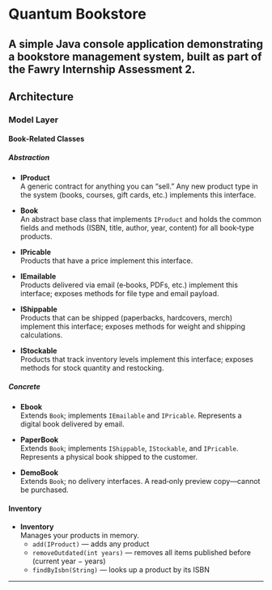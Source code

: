 # Quantum Bookstore

A simple Java console application demonstrating a bookstore management system, built as part of the Fawry Internship Assessment 2.  
---

## Architecture

### Model Layer

#### Book‑Related Classes

##### Abstraction

- **IProduct**  
  A generic contract for anything you can “sell.” Any new product type in the system (books, courses, gift cards, etc.) implements this interface.

- **Book**  
  An abstract base class that implements `IProduct` and holds the common fields and methods (ISBN, title, author, year, content) for all book‑type products.

- **IPricable**  
  Products that have a price implement this interface.

- **IEmailable**  
  Products delivered via email (e‑books, PDFs, etc.) implement this interface; exposes methods for file type and email payload.

- **IShippable**  
  Products that can be shipped (paperbacks, hardcovers, merch) implement this interface; exposes methods for weight and shipping calculations.

- **IStockable**  
  Products that track inventory levels implement this interface; exposes methods for stock quantity and restocking.

##### Concrete

- **Ebook**  
  Extends `Book`; implements `IEmailable` and `IPricable`. Represents a digital book delivered by email.

- **PaperBook**  
  Extends `Book`; implements `IShippable`, `IStockable`, and `IPricable`. Represents a physical book shipped to the customer.

- **DemoBook**  
  Extends `Book`; no delivery interfaces. A read‑only preview copy—cannot be purchased.

#### Inventory

- **Inventory**  
  Manages your products in memory.  
  - `add(IProduct)` — adds any product  
  - `removeOutdated(int years)` — removes all items published before (current year − years)  
  - `findByIsbn(String)` — looks up a product by its ISBN  
---

